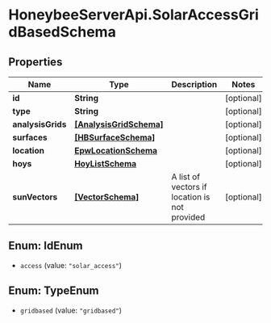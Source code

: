 # HoneybeeServerApi.SolarAccessGridBasedSchema

## Properties
Name | Type | Description | Notes
------------ | ------------- | ------------- | -------------
**id** | **String** |  | [optional] 
**type** | **String** |  | [optional] 
**analysisGrids** | [**[AnalysisGridSchema]**](AnalysisGridSchema.md) |  | [optional] 
**surfaces** | [**[HBSurfaceSchema]**](HBSurfaceSchema.md) |  | [optional] 
**location** | [**EpwLocationSchema**](EpwLocationSchema.md) |  | [optional] 
**hoys** | [**HoyListSchema**](HoyListSchema.md) |  | [optional] 
**sunVectors** | [**[VectorSchema]**](VectorSchema.md) | A list of vectors if location is not provided | [optional] 


<a name="IdEnum"></a>
## Enum: IdEnum


* `access` (value: `"solar_access"`)




<a name="TypeEnum"></a>
## Enum: TypeEnum


* `gridbased` (value: `"gridbased"`)




